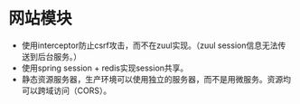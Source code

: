 # 网站模块
* 使用interceptor防止csrf攻击，而不在zuul实现。（zuul session信息无法传送到后台服务。）
* 使用spring session + redis实现session共享。
* 静态资源服务器，生产环境可以使用独立的服务器，而不是用微服务。资源均可以跨域访问（CORS）。